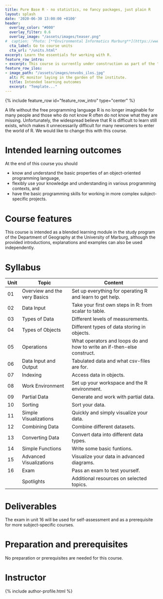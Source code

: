 ```yaml
---
title: Pure Base R - no statistics, no fancy packages, just plain R
layout: splash
date: '2020-06-30 13:00:00 +0100'
header:
  overlay_color: "#000"
  overlay_filter: 0.6
  overlay_image: "/assets/images/teaser.png"
#  caption: 'Photo: [**Environmental Informatics Marburg**](https://www.flickr.com/environmentalinformatics-marburg/)'
  cta_label: Go to course units
  cta_url: "/units.html"
excerpt: Learn the essentials for working with R.
feature_row_intro:
- excerpt: This course is currently under construction as part of the "digLL" initiative funded by the Hessian Ministry of Higher Education, Research, Science and the Arts.
feature_row_ilos:
- image_path: "/assets/images/envobs_ilos.jpg"
  alt: PC monitor laying in the garden of the institute.
  title: Intended learning outcomes
  excerpt: "Template..."
---
```


{% include feature_row id="feature_row_intro" type="center" %}

A life without the free programming language R is no longer imaginable for many people and those who do not know R often do not know what they are missing.
Unfortunately, the widespread believe that R is difficult to learn still exists, 
which makes it unnecessarily difficult for many newcomers to enter the world of R. 
We would like to change this with this course.




# Intended learning outcomes
At the end of this course you should 

* know and understand the basic properties of an object-oriented programming language,
* flexibly use your knowledge and understanding in various programming contexts, and
* have the basic programming skills for working in more complex subject-specific projects.


# Course features

This course is intended as a blended learning module in the study program of the Department of Geography at the University of Marburg, 
although the provided introductions, explanations and examples can also be used independently.






# Syllabus

| Unit | Topic | Content |
|---------|-------|---------|
| 01 | Overview and the very Basics | Set up everything for operating R and learn to get help. |
| 02 | Data Input                   | Take your first own steps in R: from scalar to table. |
| 03 | Types of Data                | Different levels of measurements. |
| 04 | Types of Objects             | Different types of data storing in objects. |
| 05 | Operations                   | What operators and loops do and how to write an if-then-else construct. |
| 06 | Data Input and Output        | Tabulated data and what csv-files are for. |
| 07 | Indexing                     | Access data in objects. |
| 08 | Work Environment             | Set up your workspace and the R environment.  |
| 09 | Partial Data                 | Generate and work with partial data.  |
| 10 | Sorting                      | Sort your data. |
| 11 | Simple Visualizations        | Quickly and simply visualize your data. |
| 12 | Combining Data               | Combine different datasets. |
| 13 | Converting Data              | Convert data into different data types. |
| 14 | Simple Functions             | Write some basic funtions. |
| 15 | Advanced Visualizations      | Visualize your data in advanced diagrams. |
| 16 | Exam                         | Pass an exam to test yourself. |
|    | Spotlights                   | Additional resources on selected topics. |



# Deliverables
The exam in unit 16 will be used for self-assessment and as a prerequisite for more subject-specific courses.


# Preparation and prerequisites
No preparation or prerequisites are needed for this course.


# Instructor
{% include author-profile.html %}



<!-- chunky
Course contents are among other things:

* scientific theoretical basics,
* R environment and syntax,
* data and object types,
* data management,
* import and export of data,
* simple functions,
* high- and low-level plotting functions and their arguments and
* various statistical analysis methods.


("digital literacy")
-->


